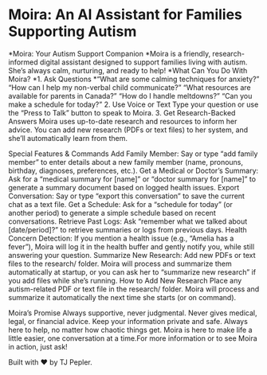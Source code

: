 # Moira: An AI Assistant for Families Supporting Autism

*Moira: Your Autism Support Companion 
*Moira is a friendly, research-informed digital assistant designed to support families living with autism. She’s always calm, nurturing, and ready to help!
*What Can You Do With Moira?
*1. Ask Questions
*“What are some calming techniques for anxiety?”
“How can I help my non-verbal child communicate?”
“What resources are available for parents in Canada?”
“How do I handle meltdowns?”
“Can you make a schedule for today?”
2. Use Voice or Text
Type your question or use the “Press to Talk” button to speak to Moira.
3. Get Research-Backed Answers
Moira uses up-to-date research and resources to inform her advice.
You can add new research (PDFs or text files) to her system, and she’ll automatically learn from them.

Special Features & Commands
Add Family Member:
Say or type “add family member” to enter details about a new family member (name, pronouns, birthday, diagnoses, preferences, etc.).
Get a Medical or Doctor’s Summary:
Ask for a “medical summary for [name]” or “doctor summary for [name]” to generate a summary document based on logged health issues.
Export Conversation:
Say or type “export this conversation” to save the current chat as a text file.
Get a Schedule:
Ask for a “schedule for today” (or another period) to generate a simple schedule based on recent conversations.
Retrieve Past Logs:
Ask “remember what we talked about [date/period]?” to retrieve summaries or logs from previous days.
Health Concern Detection:
If you mention a health issue (e.g., “Amelia has a fever”), Moira will log it in the health buffer and gently notify you, while still answering your question.
Summarize New Research:
Add new PDFs or text files to the research/ folder. Moira will process and summarize them automatically at startup, or you can ask her to “summarize new research” if you add files while she’s running.
How to Add New Research
Place any autism-related PDF or text file in the research/ folder.
Moira will process and summarize it automatically the next time she starts (or on command).

Moira’s Promise
Always supportive, never judgmental.
Never gives medical, legal, or financial advice.
Keep your information private and safe.
Always here to help, no matter how chaotic things get.
Moira is here to make life a little easier, one conversation at a time.For more information or to see Moira in action, just ask!



Built with ❤️ by TJ Pepler.
